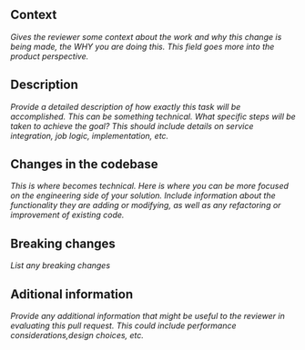 ## Context
*Gives the reviewer some context about the work and why this change is being made, the WHY you are doing this. This field goes more into the product perspective.*

## Description
*Provide a detailed description of how exactly this task will be accomplished. This can be something technical. What specific steps will be taken to achieve the goal? This should include details on service integration, job logic, implementation, etc.*

## Changes in the codebase
*This is where becomes technical. Here is where you can be more focused on the engineering side of your solution. Include information about the functionality they are adding or modifying, as well as any refactoring or improvement of existing code.*

## Breaking changes
*List any breaking changes*

## Aditional information
*Provide any additional information that might be useful to the reviewer in evaluating this pull request. This could include performance considerations,design choices, etc.*